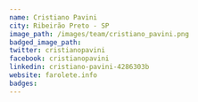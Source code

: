 ```yaml
---
name: Cristiano Pavini
city: Ribeirão Preto - SP
image_path: /images/team/cristiano_pavini.png
badged_image_path:
twitter: cristianopavini
facebook: cristianopavini
linkedin: cristiano-pavini-4286303b
website: farolete.info
badges:
---
```

